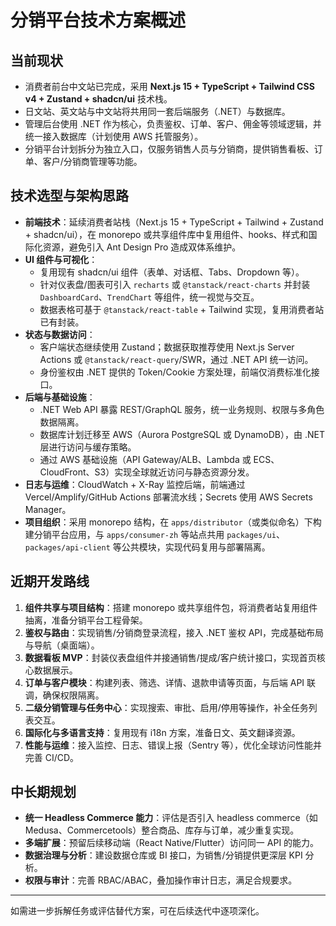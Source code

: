 # 分销平台技术方案概述

## 当前现状

- 消费者前台中文站已完成，采用 **Next.js 15 + TypeScript + Tailwind CSS v4 + Zustand + shadcn/ui** 技术栈。
- 日文站、英文站与中文站将共用同一套后端服务（.NET）与数据库。
- 管理后台使用 .NET 作为核心，负责鉴权、订单、客户、佣金等领域逻辑，并统一接入数据库（计划使用 AWS 托管服务）。
- 分销平台计划拆分为独立入口，仅服务销售人员与分销商，提供销售看板、订单、客户/分销商管理等功能。

## 技术选型与架构思路

- **前端技术**：延续消费者站栈（Next.js 15 + TypeScript + Tailwind + Zustand + shadcn/ui），在 monorepo 或共享组件库中复用组件、hooks、样式和国际化资源，避免引入 Ant Design Pro 造成双体系维护。
- **UI 组件与可视化**：
  - 复用现有 shadcn/ui 组件（表单、对话框、Tabs、Dropdown 等）。
  - 针对仪表盘/图表可引入 `recharts` 或 `@tanstack/react-charts` 并封装 `DashboardCard`、`TrendChart` 等组件，统一视觉与交互。
  - 数据表格可基于 `@tanstack/react-table` + Tailwind 实现，复用消费者站已有封装。
- **状态与数据访问**：
  - 客户端状态继续使用 Zustand；数据获取推荐使用 Next.js Server Actions 或 `@tanstack/react-query`/SWR，通过 .NET API 统一访问。
  - 身份鉴权由 .NET 提供的 Token/Cookie 方案处理，前端仅消费标准化接口。
- **后端与基础设施**：
  - .NET Web API 暴露 REST/GraphQL 服务，统一业务规则、权限与多角色数据隔离。
  - 数据库计划迁移至 AWS（Aurora PostgreSQL 或 DynamoDB），由 .NET 层进行访问与缓存策略。
  - 通过 AWS 基础设施（API Gateway/ALB、Lambda 或 ECS、CloudFront、S3）实现全球就近访问与静态资源分发。
- **日志与运维**：CloudWatch + X-Ray 监控后端，前端通过 Vercel/Amplify/GitHub Actions 部署流水线；Secrets 使用 AWS Secrets Manager。
- **项目组织**：采用 monorepo 结构，在 `apps/distributor`（或类似命名）下构建分销平台应用，与 `apps/consumer-zh` 等站点共用 `packages/ui`、`packages/api-client` 等公共模块，实现代码复用与部署隔离。

## 近期开发路线

1. **组件共享与项目结构**：搭建 monorepo 或共享组件包，将消费者站复用组件抽离，准备分销平台工程骨架。
2. **鉴权与路由**：实现销售/分销商登录流程，接入 .NET 鉴权 API，完成基础布局与导航（桌面端）。
3. **数据看板 MVP**：封装仪表盘组件并接通销售/提成/客户统计接口，实现首页核心数据展示。
4. **订单与客户模块**：构建列表、筛选、详情、退款申请等页面，与后端 API 联调，确保权限隔离。
5. **二级分销管理与任务中心**：实现搜索、审批、启用/停用等操作，补全任务列表交互。
6. **国际化与多语言支持**：复用现有 i18n 方案，准备日文、英文翻译资源。
7. **性能与运维**：接入监控、日志、错误上报（Sentry 等），优化全球访问性能并完善 CI/CD。

## 中长期规划

- **统一 Headless Commerce 能力**：评估是否引入 headless commerce（如 Medusa、Commercetools）整合商品、库存与订单，减少重复实现。
- **多端扩展**：预留后续移动端（React Native/Flutter）访问同一 API 的能力。
- **数据治理与分析**：建设数据仓库或 BI 接口，为销售/分销提供更深层 KPI 分析。
- **权限与审计**：完善 RBAC/ABAC，叠加操作审计日志，满足合规要求。

---

如需进一步拆解任务或评估替代方案，可在后续迭代中逐项深化。
